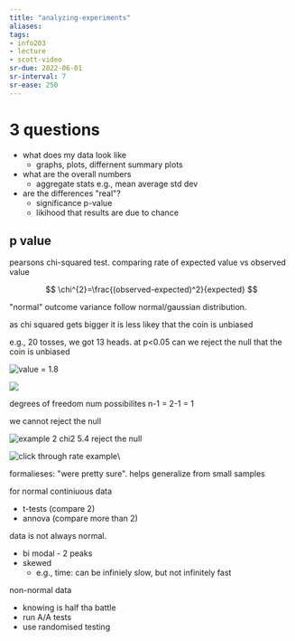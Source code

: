 ```yaml
---
title: "analyzing-experiments"
aliases: 
tags: 
- info203
- lecture
- scott-video
sr-due: 2022-06-01
sr-interval: 7
sr-ease: 250
---
```


# 3 questions
- what does my data look like
	- graphs, plots, differnent summary plots
- what are the overall numbers 
	- aggregate stats e.g., mean average std dev
- are the differences "real"?
	- significance p-value
	- likihood that results are due to chance

## p value
pearsons chi-squared test. comparing rate of expected value vs observed value

$$
\chi^{2}=\frac{(observed-expected)^2}{expected}
$$

"normal" outcome variance follow normal/gaussian distribution.

as chi squared gets bigger it is less likey that the coin is unbiased

e.g., 20 tosses, we got 13 heads. at p<0.05 can we reject the null that the coin is unbiased

![value = 1.8](https://i.imgur.com/SHKLk53.png)

![](https://i.imgur.com/rxaswEP.png)

degrees of freedom num possibilites n-1 = 2-1 = 1

we cannot reject the null

![example 2 chi2 5.4](https://i.imgur.com/UnX2WbG.png) reject the null

![click through rate example](https://i.imgur.com/JYFbgS2.png)\

formalieses: "were pretty sure". helps generalize from small samples

for normal continiuous data
- t-tests (compare 2)
- annova (compare more than 2)

data is not always normal.
- bi modal - 2 peaks
- skewed
	- e.g., time: can be infiniely slow, but not infinitely fast


non-normal data
- knowing is half tha battle
- run A/A tests
- use randomised testing